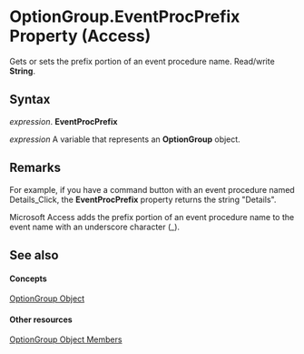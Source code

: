 
# OptionGroup.EventProcPrefix Property (Access)

Gets or sets the prefix portion of an event procedure name. Read/write  **String**.


## Syntax

 _expression_. **EventProcPrefix**

 _expression_ A variable that represents an **OptionGroup** object.


## Remarks

For example, if you have a command button with an event procedure named Details_Click, the  **EventProcPrefix** property returns the string "Details".

Microsoft Access adds the prefix portion of an event procedure name to the event name with an underscore character (_).


## See also


#### Concepts


[OptionGroup Object](aa9e5607-7892-9ab2-dabc-822372b23811.md)
#### Other resources


[OptionGroup Object Members](90e68eb2-20f2-510c-4332-241eeac27f14.md)